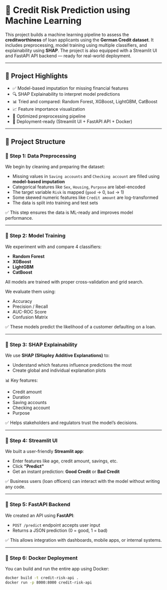 # 🧠 Credit Risk Prediction using Machine Learning

This project builds a machine learning pipeline to assess the **creditworthiness** of loan applicants using the **German Credit dataset**. It includes preprocessing, model training using multiple classifiers, and explainability using **SHAP**. The project is also equipped with a Streamlit UI and FastAPI API backend — ready for real-world deployment.

---

## 📌 Project Highlights

- ✅ Model-based imputation for missing financial features
- 🔍 SHAP Explainability to interpret model predictions
- 📊 Tried and compared: Random Forest, XGBoost, LightGBM, CatBoost
- 📈 Feature importance visualization
- 🧠 Optimized preprocessing pipeline
- 🎯 Deployment-ready (Streamlit UI + FastAPI API + Docker)

---

## 📁 Project Structure

### 🔹 Step 1: Data Preprocessing

We begin by cleaning and preparing the dataset:
- Missing values in `Saving accounts` and `Checking account` are filled using **model-based imputation**
- Categorical features like `Sex`, `Housing`, `Purpose` are label-encoded
- The target variable `Risk` is mapped (`good` → 0, `bad` → 1)
- Some skewed numeric features like `Credit amount` are log-transformed
- The data is split into training and test sets

✅ This step ensures the data is ML-ready and improves model performance.

---

### 🔹 Step 2: Model Training

We experiment with and compare 4 classifiers:
- **Random Forest**
- **XGBoost**
- **LightGBM**
- **CatBoost**

All models are trained with proper cross-validation and grid search.

We evaluate them using:
- Accuracy
- Precision / Recall
- AUC-ROC Score
- Confusion Matrix

✅ These models predict the likelihood of a customer defaulting on a loan.

---

### 🔹 Step 3: SHAP Explainability

We use **SHAP (SHapley Additive Explanations)** to:
- Understand which features influence predictions the most
- Create global and individual explanation plots

📊 Key features:
- Credit amount
- Duration
- Saving accounts
- Checking account
- Purpose

✅ Helps stakeholders and regulators trust the model’s decisions.

---

### 🔹 Step 4: Streamlit UI

We built a user-friendly **Streamlit app**:

- Enter features like age, credit amount, savings, etc.
- Click **"Predict"**
- Get an instant prediction: **Good Credit** or **Bad Credit**

✅ Business users (loan officers) can interact with the model without writing any code.

---

### 🔹 Step 5: FastAPI Backend

We created an API using **FastAPI**:

- `POST /predict` endpoint accepts user input
- Returns a JSON prediction (0 = good, 1 = bad)

✅ This allows integration with dashboards, mobile apps, or internal systems.

---

### 🔹 Step 6: Docker Deployment

You can build and run the entire app using Docker:

```bash
docker build -t credit-risk-api .
docker run -p 8000:8000 credit-risk-api

